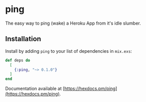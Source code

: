 # ping

The easy way to ping (wake) a Heroku App from it's idle slumber.

## Installation

Install by adding `ping` to your list of dependencies in `mix.exs`:

```elixir
def deps do
  [
    {:ping, "~> 0.1.0"}
  ]
end
```

Documentation available at [https://hexdocs.pm/ping](https://hexdocs.pm/ping).
